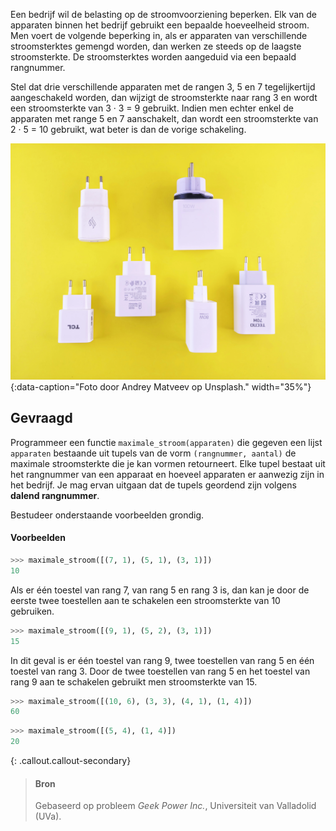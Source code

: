 Een bedrijf wil de belasting op de stroomvoorziening beperken. Elk van de apparaten binnen het bedrijf gebruikt een bepaalde hoeveelheid stroom. Men voert de volgende beperking in, als er apparaten van verschillende stroomsterktes gemengd worden, dan werken ze steeds op de laagste stroomsterkte. De stroomsterktes worden aangeduid via een bepaald rangnummer.

Stel dat drie verschillende apparaten met de rangen 3, 5 en 7 tegelijkertijd aangeschakeld worden, dan wijzigt de stroomsterkte naar rang 3 en wordt een stroomsterkte van 3 · 3 = 9 gebruikt. Indien men echter enkel de apparaten met range 5 en 7 aanschakelt, dan wordt een stroomsterkte van 2 · 5 = 10 gebruikt, wat beter is dan de vorige schakeling.

![Foto door Andrey Matveev op Unsplash.](media/andrey-matveev.jpg "Foto door Andrey Matveev op Unsplash."){:data-caption="Foto door Andrey Matveev op Unsplash." width="35%"}

## Gevraagd
Programmeer een functie `maximale_stroom(apparaten)` die gegeven een lijst `apparaten` bestaande uit tupels van de vorm `(rangnummer, aantal)` de maximale stroomsterkte die je kan vormen retourneert. Elke tupel bestaat uit het rangnummer van een apparaat en hoeveel apparaten er aanwezig zijn in het bedrijf. Je mag ervan uitgaan dat de tupels geordend zijn volgens **dalend rangnummer**.

Bestudeer onderstaande voorbeelden grondig.

#### Voorbeelden

```python
>>> maximale_stroom([(7, 1), (5, 1), (3, 1)])
10
```
Als er één toestel van rang 7, van rang 5 en rang 3 is, dan kan je door de eerste twee toestellen aan te schakelen een stroomsterkte van 10 gebruiken.


```python
>>> maximale_stroom([(9, 1), (5, 2), (3, 1)])
15
```
In dit geval is er één toestel van rang 9, twee toestellen van rang 5 en één toestel van rang 3. Door de twee toestellen van rang 5 en het toestel van rang 9 aan te schakelen gebruikt men stroomsterkte van 15. 

```python
>>> maximale_stroom([(10, 6), (3, 3), (4, 1), (1, 4)])
60
```

```python
>>> maximale_stroom([(5, 4), (1, 4)])
20
```


{: .callout.callout-secondary}
>#### Bron
> Gebaseerd op probleem *Geek Power Inc.*, Universiteit van Valladolid (UVa). 
